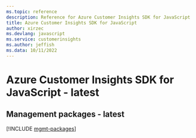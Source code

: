 ```yaml
---
ms.topic: reference
description: Reference for Azure Customer Insights SDK for JavaScript
title: Azure Customer Insights SDK for JavaScript
author: xirzec
ms.devlang: javascript
ms.service: customerinsights
ms.author: jeffish
ms.data: 10/11/2022
---
```

# Azure Customer Insights SDK for JavaScript - latest

## Management packages - latest
[!INCLUDE [mgmt-packages](customer-insights-mgmt-index.md)]